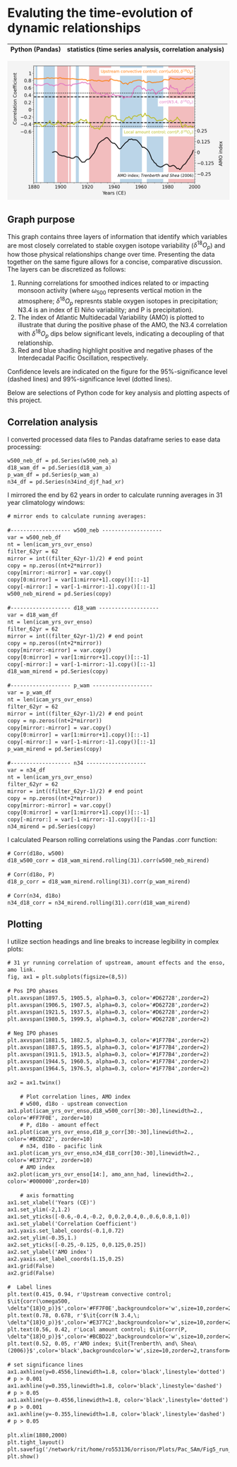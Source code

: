 # Evaluting the time-evolution of dynamic relationships
| Python (Pandas) | statistics (time series analysis, correlation analysis)|
|-|-|

<img src="/assets/running_correlation.png" alt="Running correlations and AMO" width="800"/>


## Graph purpose

This graph contains three layers of information that identify which variables are most closely correlated to stable oxygen isotope variability ($\delta^{18}O_{p}$) and how those physical relationships change over time. Presenting the data together on the same figure allows for a concise, comparative discussion. The layers can be discretized as follows:

  1) Running correlations for smoothed indices related to or impacting monsoon activity (where $\omega_{500}$ represents vertical motion in the atmosphere; $\delta^{18}O_{p}$ represnts stable oxygen isotopes in precipitation; N3.4 is an index of El Niño variability; and P is precipitation). 
  2) The index of Atlantic Multidecadal Variability (AMO) is plotted to illustrate that during the positive phase of the AMO, the N3.4 correlation with $\delta^{18}O_{p}$ dips below significant levels, indicating a decoupling of that relationship.
  3) Red and blue shading highlight positive and negative phases of the Interdecadal Pacific Oscillation, respectively.

Confidence levels are indicated on the figure for the 95%-significance level (dashed lines) and 99%-significance level (dotted lines).

Below are selections of Python code for key analysis and plotting aspects of this project. 

## Correlation analysis
I converted processed data files to Pandas dataframe series to ease data processing:
```
w500_neb_df = pd.Series(w500_neb_a)
d18_wam_df = pd.Series(d18_wam_a)
p_wam_df = pd.Series(p_wam_a)
n34_df = pd.Series(n34ind_djf_had_xr)
```

I mirrored the end by 62 years in order to calculate running averages in 31 year climatology windows:
```
# mirror ends to calculate running averages: 

#------------------- w500_neb -------------------
var = w500_neb_df
nt = len(icam_yrs_ovr_enso)
filter_62yr = 62
mirror = int((filter_62yr-1)/2) # end point
copy = np.zeros((nt+2*mirror))
copy[mirror:-mirror] = var.copy()
copy[0:mirror] = var[1:mirror+1].copy()[::-1]
copy[-mirror:] = var[-1-mirror:-1].copy()[::-1]
w500_neb_mirend = pd.Series(copy)

#------------------- d18_wam -------------------
var = d18_wam_df
nt = len(icam_yrs_ovr_enso)
filter_62yr = 62
mirror = int((filter_62yr-1)/2) # end point
copy = np.zeros((nt+2*mirror))
copy[mirror:-mirror] = var.copy()
copy[0:mirror] = var[1:mirror+1].copy()[::-1]
copy[-mirror:] = var[-1-mirror:-1].copy()[::-1]
d18_wam_mirend = pd.Series(copy)

#------------------- p_wam -------------------
var = p_wam_df
nt = len(icam_yrs_ovr_enso)
filter_62yr = 62
mirror = int((filter_62yr-1)/2) # end point
copy = np.zeros((nt+2*mirror))
copy[mirror:-mirror] = var.copy()
copy[0:mirror] = var[1:mirror+1].copy()[::-1]
copy[-mirror:] = var[-1-mirror:-1].copy()[::-1]
p_wam_mirend = pd.Series(copy)

#------------------- n34 -------------------
var = n34_df
nt = len(icam_yrs_ovr_enso)
filter_62yr = 62
mirror = int((filter_62yr-1)/2) # end point
copy = np.zeros((nt+2*mirror))
copy[mirror:-mirror] = var.copy()
copy[0:mirror] = var[1:mirror+1].copy()[::-1]
copy[-mirror:] = var[-1-mirror:-1].copy()[::-1]
n34_mirend = pd.Series(copy)
```

I calculated Pearson rolling correlations using the Pandas .corr function: 
```
# Corr(d18o, w500)
d18_w500_corr = d18_wam_mirend.rolling(31).corr(w500_neb_mirend)

# Corr(d18o, P)
d18_p_corr = d18_wam_mirend.rolling(31).corr(p_wam_mirend)

# Corr(n34, d18o)
n34_d18_corr = n34_mirend.rolling(31).corr(d18_wam_mirend)
```

## Plotting
I utilize section headings and line breaks to increase legibility in complex plots: 
```
# 31 yr running correlation of upstream, amount effects and the enso, amo link. 
fig, ax1 = plt.subplots(figsize=(8,5))

# Pos IPO phases
plt.axvspan(1897.5, 1905.5, alpha=0.3, color='#D62728',zorder=2)  
plt.axvspan(1906.5, 1907.5, alpha=0.3, color='#D62728',zorder=2)
plt.axvspan(1921.5, 1937.5, alpha=0.3, color='#D62728',zorder=2)
plt.axvspan(1980.5, 1999.5, alpha=0.3, color='#D62728',zorder=2)

# Neg IPO phases
plt.axvspan(1881.5, 1882.5, alpha=0.3, color='#1F77B4',zorder=2)
plt.axvspan(1887.5, 1895.5, alpha=0.3, color='#1F77B4',zorder=2)
plt.axvspan(1911.5, 1913.5, alpha=0.3, color='#1F77B4',zorder=2)
plt.axvspan(1944.5, 1960.5, alpha=0.3, color='#1F77B4',zorder=2)
plt.axvspan(1964.5, 1976.5, alpha=0.3, color='#1F77B4',zorder=2)

ax2 = ax1.twinx()
    
    # Plot correlation lines, AMO index
    # w500, d18o - upstream convection
ax1.plot(icam_yrs_ovr_enso,d18_w500_corr[30:-30],linewidth=2., color='#FF7F0E', zorder=10)
    # P, d18o - amount effect
ax1.plot(icam_yrs_ovr_enso,d18_p_corr[30:-30],linewidth=2., color='#BCBD22', zorder=10)
    # n34, d18o - pacific link
ax1.plot(icam_yrs_ovr_enso,n34_d18_corr[30:-30],linewidth=2., color='#E377C2', zorder=10)
    # AMO index
ax2.plot(icam_yrs_ovr_enso[14:], amo_ann_had, linewidth=2., color='#000000',zorder=10)

    # axis formatting
ax1.set_xlabel('Years (CE)')
ax1.set_ylim(-2,1.2)
ax1.set_yticks([-0.6,-0.4,-0.2, 0,0.2,0.4,0.,0.6,0.8,1.0])
ax1.set_ylabel('Correlation Coefficient')
ax1.yaxis.set_label_coords(-0.1,0.72)
ax2.set_ylim(-0.35,1.)
ax2.set_yticks([-0.25,-0.125, 0,0.125,0.25])
ax2.set_ylabel('AMO index')
ax2.yaxis.set_label_coords(1.15,0.25)
ax1.grid(False)
ax2.grid(False)

#  Label lines
plt.text(0.415, 0.94, r'Upstream convective control; $\it{corr(\omega500, \delta^{18}O_p)}$',color='#FF7F0E',backgroundcolor='w',size=10,zorder=2,transform=ax1.transAxes)
plt.text(0.78, 0.678, r'$\it{corr(N 3.4,\; \delta^{18}O_p)}$',color='#E377C2',backgroundcolor='w',size=10,zorder=2,transform=ax1.transAxes)
plt.text(0.56, 0.42, r'Local amount control; $\it{corr(P, \delta^{18}O_p)}$',color='#BCBD22',backgroundcolor='w',size=10,zorder=2,transform=ax1.transAxes)
plt.text(0.52, 0.05, r'AMO index; $\it{Trenberth\ and\ Shea\ (2006)}$',color='black',backgroundcolor='w',size=10,zorder=2,transform=ax1.transAxes)

# set significance lines
ax1.axhline(y=0.4556,linewidth=1.8, color='black',linestyle='dotted')   # p > 0.001
ax1.axhline(y=0.355,linewidth=1.8, color='black',linestyle='dashed')   # p > 0.05
ax1.axhline(y=-0.4556,linewidth=1.8, color='black',linestyle='dotted')   # p > 0.001
ax1.axhline(y=-0.355,linewidth=1.8, color='black',linestyle='dashed')   # p > 0.05

plt.xlim(1880,2000)
plt.tight_layout()
plt.savefig('/network/rit/home/ro553136/orrison/Plots/Pac_SAm/Fig5_run_corr_amo.jpg',format='JPEG',dpi=300)
plt.show()
```
